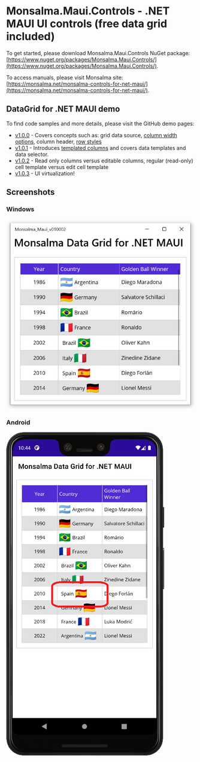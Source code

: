 # Monsalma.Maui.Controls - .NET MAUI UI controls (free data grid included)

To get started, please download Monsalma.Maui.Controls NuGet package: [https://www.nuget.org/packages/Monsalma.Maui.Controls/](https://www.nuget.org/packages/Monsalma.Maui.Controls/).

To access manuals, please visit Monsalma site: [https://monsalma.net/monsalma-controls-for-net-maui/](https://monsalma.net/monsalma-controls-for-net-maui/).

## DataGrid for .NET MAUI demo

To find code samples and more details, please visit the GitHub demo pages:
+ [v1.0.0](/Monsalma-Maui-v010000) - Covers concepts such as: grid data source, [column width options](https://monsalma.net/monsalma-controls-for-net-maui/monsalma-data-grid-for-net-maui-column-width/), column header, [row styles](https://monsalma.net/monsalma-controls-for-net-maui/)
+ [v1.0.1](/Monsalma-Maui-v010001) - Introduces [templated columns](https://monsalma.net/monsalma-controls-for-net-maui/monsalma-data-grid-for-net-maui-columns/) and covers data templates and data selector.
+ [v1.0.2](/Monsalma-Maui-v010002) - Read only columns versus editable columns, regular (read-only) cell template versus edit cell template
+ [v1.0.3](/Monsalma-Maui-v010003) - UI virtualization!

## Screenshots

### Windows

![Monsalma DataGrid for .NET MAUI - Demo - World Cup Winners - Windows](https://raw.githubusercontent.com/Monsalma/Monsalma.Maui.Controls/refs/heads/main/Images/v010002_DataGrid_WorldCupWinners_Windows.png)

### Android

![Monsalma DataGrid for .NET MAUI - Demo - World Cup Winners - Android](https://raw.githubusercontent.com/Monsalma/Monsalma.Maui.Controls/refs/heads/main/Images/v010002_DataGrid_WorldCupWinners_Android_CellTemplate.png)
